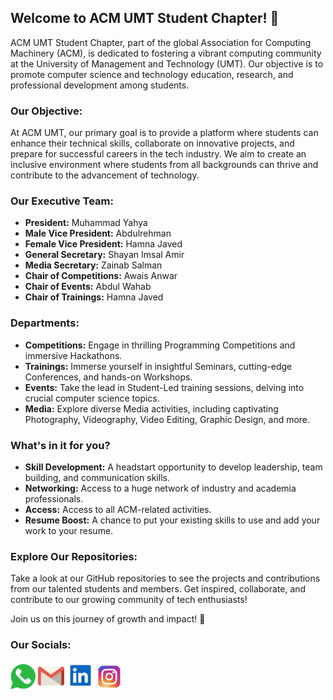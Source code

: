 ## Welcome to ACM UMT Student Chapter! 🚀

ACM UMT Student Chapter, part of the global Association for Computing Machinery (ACM), is dedicated to fostering a vibrant computing community at the University of Management and Technology (UMT). Our objective is to promote computer science and technology education, research, and professional development among students.

### Our Objective:
At ACM UMT, our primary goal is to provide a platform where students can enhance their technical skills, collaborate on innovative projects, and prepare for successful careers in the tech industry. We aim to create an inclusive environment where students from all backgrounds can thrive and contribute to the advancement of technology.

### Our Executive Team:
- **President:** Muhammad Yahya
- **Male Vice President:** Abdulrehman
- **Female Vice President:** Hamna Javed
- **General Secretary:** Shayan Imsal Amir
- **Media Secretary:** Zainab Salman
- **Chair of Competitions:** Awais Anwar
- **Chair of Events:** Abdul Wahab
- **Chair of Trainings:** Hamna Javed

### Departments:
- **Competitions:** Engage in thrilling Programming Competitions and immersive Hackathons.
- **Trainings:** Immerse yourself in insightful Seminars, cutting-edge Conferences, and hands-on Workshops.
- **Events:** Take the lead in Student-Led training sessions, delving into crucial computer science topics.
- **Media:** Explore diverse Media activities, including captivating Photography, Videography, Video Editing, Graphic Design, and more.

### What's in it for you?
- **Skill Development:** A headstart opportunity to develop leadership, team building, and communication skills.
- **Networking:** Access to a huge network of industry and academia professionals.
- **Access:** Access to all ACM-related activities.
- **Resume Boost:** A chance to put your existing skills to use and add your work to your resume.

### Explore Our Repositories:
Take a look at our GitHub repositories to see the projects and contributions from our talented students and members. Get inspired, collaborate, and contribute to our growing community of tech enthusiasts!

Join us on this journey of growth and impact! 🌟

### Our Socials:
<p align="left">
<a href="https://chat.whatsapp.com/Fkco8143F281Jcn9szCwwN" target="_blank" rel="noreferrer"><img src="whatsapp.svg" width="40" height="40" /></a>
<a href="mailto:acm.club@umt.edu.pk" target="_blank" rel="noreferrer"><img src="gmail.svg" width="42" height="42" /></a>
<a href="https://www.linkedin.com/company/umt-acm-student-chapter/" target="_blank" rel="noreferrer"><img src="linkedin.svg" width="44" height="44" /></a>  
<a href="https://www.instagram.com/umt.acm/" target="_blank" rel="noreferrer"><img src="instagram.svg" width="40" height="40" /></a>
</p>
